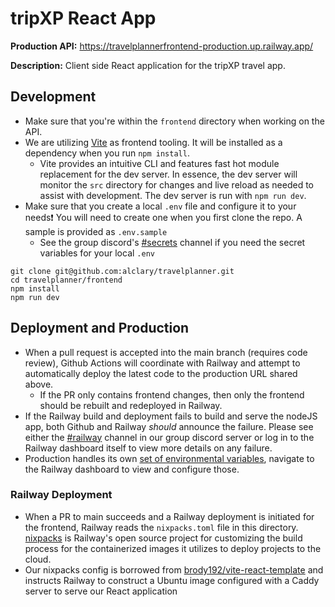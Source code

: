 # tripXP React App
**Production API:** <https://travelplannerfrontend-production.up.railway.app/>

**Description:** Client side React application for the tripXP travel app. 

## Development
* Make sure that you're within the `frontend` directory when working on the API.
* We are utilizing [Vite](https://vitejs.dev/) as frontend tooling. It will be installed as a dependency when you run `npm install`.
  * Vite provides an intuitive CLI and features fast hot module replacement for the dev server. In essence, the dev server will monitor the `src` directory for changes and live reload as needed to assist with development. The dev server is run with `npm run dev`.
* Make sure that you create a local `.env` file and configure it to your needs❗ You will need to create one when you first clone the repo. A sample is provided as `.env.sample`
  * See the group discord's [#secrets](https://discordapp.com/channels/1225842180912971926/1230529347765538877) channel if you need the secret variables for your local `.env`

```
git clone git@github.com:alclary/travelplanner.git
cd travelplanner/frontend
npm install
npm run dev
```

## Deployment and Production
* When a pull request is accepted into the main branch (requires code review), Github Actions will coordinate with Railway and attempt to automatically deploy the latest code to the production URL shared above.
  * If the PR only contains frontend changes, then only the frontend should be rebuilt and redeployed in Railway.
* If the Railway build and deployment fails to build and serve the nodeJS app, both Github and Railway *should* announce the failure. Please see either the [#railway](https://discordapp.com/channels/1225842180912971926/1230325947404652584) channel in our group discord server or log in to the Railway dashboard itself to view more details on any failure.
* Production handles its own [set of environmental variables](https://docs.railway.app/guides/variables), navigate to the Railway dashboard to view and configure those.

### Railway Deployment
* When a PR to main succeeds and a Railway deployment is initiated for the frontend, Railway reads the `nixpacks.toml` file in this directory. [nixpacks](https://nixpacks.com/docs) is Railway's open source project for customizing the build process for the containerized images it utilizes to deploy projects to the cloud.
* Our nixpacks config is borrowed from [brody192/vite-react-template](brody192/vite-react-template) and instructs Railway to construct a Ubuntu image configured with a Caddy server to serve our React application

